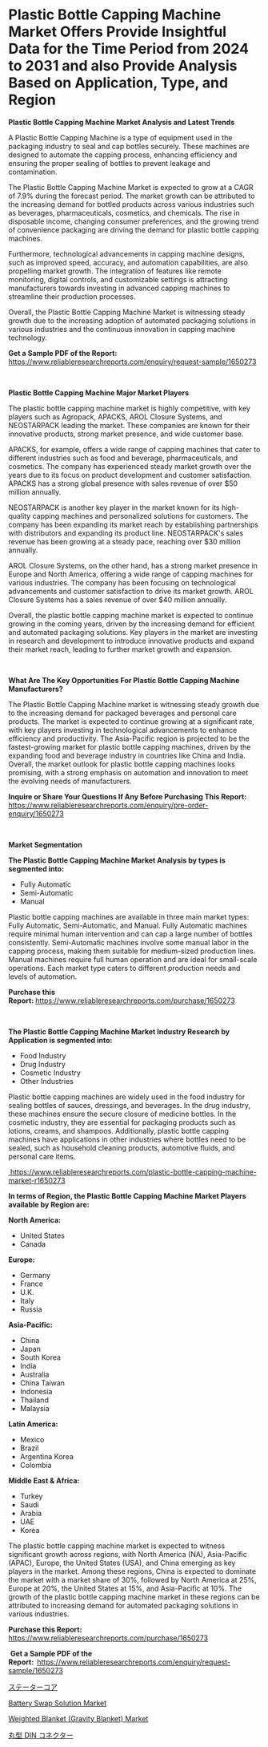 <p><h1>Plastic Bottle Capping Machine Market Offers Provide Insightful Data for the Time Period from 2024 to 2031 and also Provide Analysis Based on Application, Type, and Region</h1></p><p><strong>Plastic Bottle Capping Machine Market Analysis and Latest Trends</strong></p>
<p><p>A Plastic Bottle Capping Machine is a type of equipment used in the packaging industry to seal and cap bottles securely. These machines are designed to automate the capping process, enhancing efficiency and ensuring the proper sealing of bottles to prevent leakage and contamination.</p><p>The Plastic Bottle Capping Machine Market is expected to grow at a CAGR of 7.9% during the forecast period. The market growth can be attributed to the increasing demand for bottled products across various industries such as beverages, pharmaceuticals, cosmetics, and chemicals. The rise in disposable income, changing consumer preferences, and the growing trend of convenience packaging are driving the demand for plastic bottle capping machines.</p><p>Furthermore, technological advancements in capping machine designs, such as improved speed, accuracy, and automation capabilities, are also propelling market growth. The integration of features like remote monitoring, digital controls, and customizable settings is attracting manufacturers towards investing in advanced capping machines to streamline their production processes.</p><p>Overall, the Plastic Bottle Capping Machine Market is witnessing steady growth due to the increasing adoption of automated packaging solutions in various industries and the continuous innovation in capping machine technology.</p></p>
<p><strong>Get a Sample PDF of the Report:&nbsp;</strong> <a href="https://www.reliableresearchreports.com/enquiry/request-sample/1650273">https://www.reliableresearchreports.com/enquiry/request-sample/1650273</a></p>
<p>&nbsp;</p>
<p><strong>Plastic Bottle Capping Machine Major Market Players</strong></p>
<p><p>The plastic bottle capping machine market is highly competitive, with key players such as Agropack, APACKS, AROL Closure Systems, and NEOSTARPACK leading the market. These companies are known for their innovative products, strong market presence, and wide customer base. </p><p>APACKS, for example, offers a wide range of capping machines that cater to different industries such as food and beverage, pharmaceuticals, and cosmetics. The company has experienced steady market growth over the years due to its focus on product development and customer satisfaction. APACKS has a strong global presence with sales revenue of over $50 million annually.</p><p>NEOSTARPACK is another key player in the market known for its high-quality capping machines and personalized solutions for customers. The company has been expanding its market reach by establishing partnerships with distributors and expanding its product line. NEOSTARPACK's sales revenue has been growing at a steady pace, reaching over $30 million annually.</p><p>AROL Closure Systems, on the other hand, has a strong market presence in Europe and North America, offering a wide range of capping machines for various industries. The company has been focusing on technological advancements and customer satisfaction to drive its market growth. AROL Closure Systems has a sales revenue of over $40 million annually.</p><p>Overall, the plastic bottle capping machine market is expected to continue growing in the coming years, driven by the increasing demand for efficient and automated packaging solutions. Key players in the market are investing in research and development to introduce innovative products and expand their market reach, leading to further market growth and expansion.</p></p>
<p>&nbsp;</p>
<p><strong>What Are The Key Opportunities For Plastic Bottle Capping Machine Manufacturers?</strong></p>
<p><p>The Plastic Bottle Capping Machine market is witnessing steady growth due to the increasing demand for packaged beverages and personal care products. The market is expected to continue growing at a significant rate, with key players investing in technological advancements to enhance efficiency and productivity. The Asia-Pacific region is projected to be the fastest-growing market for plastic bottle capping machines, driven by the expanding food and beverage industry in countries like China and India. Overall, the market outlook for plastic bottle capping machines looks promising, with a strong emphasis on automation and innovation to meet the evolving needs of manufacturers.</p></p>
<p><strong>Inquire or Share Your Questions If Any Before Purchasing This Report:</strong> <a href="https://www.reliableresearchreports.com/enquiry/pre-order-enquiry/1650273">https://www.reliableresearchreports.com/enquiry/pre-order-enquiry/1650273</a></p>
<p>&nbsp;</p>
<p><strong>Market Segmentation</strong></p>
<p><strong>The Plastic Bottle Capping Machine Market Analysis by types is segmented into:</strong></p>
<p><ul><li>Fully Automatic</li><li>Semi-Automatic</li><li>Manual</li></ul></p>
<p><p>Plastic bottle capping machines are available in three main market types: Fully Automatic, Semi-Automatic, and Manual. Fully Automatic machines require minimal human intervention and can cap a large number of bottles consistently. Semi-Automatic machines involve some manual labor in the capping process, making them suitable for medium-sized production lines. Manual machines require full human operation and are ideal for small-scale operations. Each market type caters to different production needs and levels of automation.</p></p>
<p><strong>Purchase this Report:&nbsp;</strong><a href="https://www.reliableresearchreports.com/purchase/1650273">https://www.reliableresearchreports.com/purchase/1650273</a></p>
<p>&nbsp;</p>
<p><strong>The Plastic Bottle Capping Machine Market Industry Research by Application is segmented into:</strong></p>
<p><ul><li>Food Industry</li><li>Drug Industry</li><li>Cosmetic Industry</li><li>Other Industries</li></ul></p>
<p><p>Plastic bottle capping machines are widely used in the food industry for sealing bottles of sauces, dressings, and beverages. In the drug industry, these machines ensure the secure closure of medicine bottles. In the cosmetic industry, they are essential for packaging products such as lotions, creams, and shampoos. Additionally, plastic bottle capping machines have applications in other industries where bottles need to be sealed, such as household cleaning products, automotive fluids, and personal care items.</p></p>
<p><a href="https://www.reliableresearchreports.com/plastic-bottle-capping-machine-market-r1650273">&nbsp;https://www.reliableresearchreports.com/plastic-bottle-capping-machine-market-r1650273</a></p>
<p><strong>In terms of Region, the Plastic Bottle Capping Machine Market Players available by Region are:</strong></p>
<p>
    <p> <strong> North America: </strong>
        <ul>
            <li>United States</li>
            <li>Canada</li>
        </ul>
        </p> 
    <p> <strong> Europe: </strong>
        <ul>
            <li>Germany</li>
            <li>France</li>
            <li>U.K.</li>
            <li>Italy</li>
            <li>Russia</li>
        </ul>
        </p> 
    <p> <strong> Asia-Pacific: </strong>
        <ul>
            <li>China</li>
            <li>Japan</li>
            <li>South Korea</li>
            <li>India</li>
            <li>Australia</li>
            <li>China Taiwan</li>
            <li>Indonesia</li>
            <li>Thailand</li>
            <li>Malaysia</li>
        </ul>
        </p> 
    <p> <strong> Latin America: </strong>
        <ul>
            <li>Mexico</li>
            <li>Brazil</li>
            <li>Argentina Korea</li>
            <li>Colombia</li>
        </ul>
        </p> 
    <p> <strong> Middle East & Africa: </strong>
        <ul>
            <li>Turkey</li>
            <li>Saudi</li>
            <li>Arabia</li>
            <li>UAE</li>
            <li>Korea</li>
        </ul>
    </p>
    </p>
<p><p>The plastic bottle capping machine market is expected to witness significant growth across regions, with North America (NA), Asia-Pacific (APAC), Europe, the United States (USA), and China emerging as key players in the market. Among these regions, China is expected to dominate the market with a market share of 30%, followed by North America at 25%, Europe at 20%, the United States at 15%, and Asia-Pacific at 10%. The growth of the plastic bottle capping machine market in these regions can be attributed to increasing demand for automated packaging solutions in various industries.</p></p>
<p><strong>Purchase this Report: </strong><a href="https://www.reliableresearchreports.com/purchase/1650273">https://www.reliableresearchreports.com/purchase/1650273</a></p>
<p>&nbsp;<strong>Get a Sample PDF of the Report:&nbsp;&nbsp;</strong><a href="https://www.reliableresearchreports.com/enquiry/request-sample/1650273">https://www.reliableresearchreports.com/enquiry/request-sample/1650273</a></p>
<p><strong></strong></p>
<p><p><a href="https://medium.com/@kaiyaahoney54645/%E3%82%B9%E3%83%86%E3%83%BC%E3%82%BF%E3%83%BC%E3%82%B3%E3%82%A2%E5%B8%82%E5%A0%B4-%E5%B8%82%E5%A0%B4%E3%82%B7%E3%82%A7%E3%82%A2-%E5%B8%82%E5%A0%B4%E5%8B%95%E5%90%91-%E5%B0%86%E6%9D%A5%E3%81%AE%E6%88%90%E9%95%B7%E3%81%AE%E6%8E%A2%E7%B4%A2-ad3dac38e4c7">ステーターコア</a></p><p><a href="https://www.linkedin.com/pulse/battery-swap-solution-market-report-reveals-latest-trends-growth-k9kke?trackingId=Gt6o1Fvp8owrzmr6FYKR1Q%3D%3D">Battery Swap Solution Market</a></p><p><a href="https://www.linkedin.com/pulse/weighted-blanket-gravity-market-key-successful-business-pnpne?trackingId=btfcEvfFL8aAXH%2BMm%2FZvXQ%3D%3D">Weighted Blanket (Gravity Blanket) Market</a></p><p><a href="https://medium.com/@ferneconroy11/%E5%86%86%E5%BD%A2din%E3%82%B3%E3%83%8D%E3%82%AF%E3%82%BF%E3%83%BC%E5%B8%82%E5%A0%B4%E3%81%AE%E3%82%B7%E3%82%A7%E3%82%A2%E3%81%AE%E9%80%B2%E5%8C%96%E3%81%A8%E5%B8%82%E5%A0%B4%E6%88%90%E9%95%B7%E3%83%88%E3%83%AC%E3%83%B3%E3%83%892024%E5%B9%B4-2031%E5%B9%B4-a0072382395e">丸型 DIN コネクター</a></p></p>